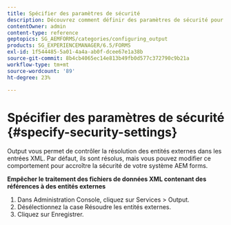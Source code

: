 ```yaml
---
title: Spécifier des paramètres de sécurité
description: Découvrez comment définir des paramètres de sécurité pour protéger les fichiers de données XML. La fonction de paramètre de sécurité contrôle les entités externes dans les entrées XML.
contentOwner: admin
content-type: reference
geptopics: SG_AEMFORMS/categories/configuring_output
products: SG_EXPERIENCEMANAGER/6.5/FORMS
exl-id: 1f544485-5a01-4a4a-ab0f-dcee67e1a38b
source-git-commit: 8b4cb4065ec14e813b49fb0d577c372790c9b21a
workflow-type: tm+mt
source-wordcount: '89'
ht-degree: 23%

---
```


# Spécifier des paramètres de sécurité {#specify-security-settings}

Output vous permet de contrôler la résolution des entités externes dans les entrées XML. Par défaut, ils sont résolus, mais vous pouvez modifier ce comportement pour accroître la sécurité de votre système AEM forms.

**Empêcher le traitement des fichiers de données XML contenant des références à des entités externes**

1. Dans Administration Console, cliquez sur Services > Output.
1. Désélectionnez la case Résoudre les entités externes.
1. Cliquez sur Enregistrer.
